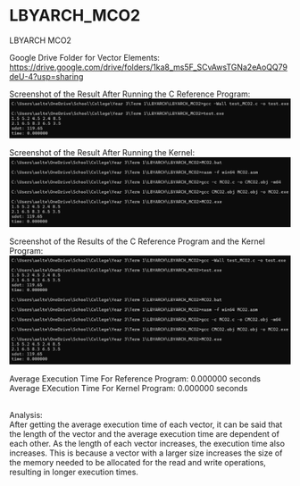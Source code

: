 # LBYARCH_MCO2
LBYARCH MCO2

Google Drive Folder for Vector Elements:
https://drive.google.com/drive/folders/1ka8_ms5F_SCvAwsTGNa2eAoQQ79deU-4?usp=sharing

Screenshot of the Result After Running the C Reference Program:
![Reference_Result](Reference.png)

Screenshot of the Result After Running the Kernel:
![Kernel_Result](Kernel.png)

Screenshot of the Results of the C Reference Program and the Kernel Program:
![Reference_Kernel_Result](Reference_Kernel.png)

Average Execution Time For Reference Program: 0.000000 seconds<br>
Average EXecution Time For Kernel Program: 0.000000 seconds<br>
<br/>

Analysis: <br/>
After getting the average execution time of each vector, it can be said that the length of the vector and the average execution time are dependent of each other. As the length of each vector increases, the execution time also increases. This is because a vector with a larger size increases the size of the memory needed to be allocated for the read and write operations, resulting in longer execution times.